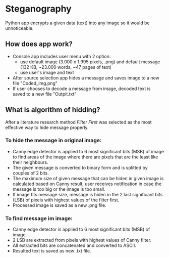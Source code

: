 # Steganography
Python app encrypts a given data (text) into any image so it would be unnoticeable.

## How does app work?
* Console app includes user menu with 2 option: 
   - use default image (3.000 x 1.995 pixels, .png) and default message (132 KB,  ~23.000 words, ~47 pages of text)
   - use user's image and text
* After source selection app hides a message and saves image to a new file "Coded_img.png"
* If user chooses to decode a message from image, decoded text is saved to a new file "Outpit.txt"

## What is algorithm of hidding?
After a literature research method _Filter First_ was selected as the most effective way to hide message properly.
### To hide the message in original image:
* Canny edge detector is applied to 6 most significant bits (MSB) of image to find areas of the image where there are pixels that are the least like their neighbours. 
* The given message is converted to binary form and is splitted by couples of 2 bits. 
* The maximum size of given message that can be hiden in given image is calculated based on Canny result, user receives notification in case the message is too big or the image is too small.
* If image fits message size, message is hiden in the 2 last significant bits (LSB) of pixels with highest values of the filter first.
* Processed image is saved as a new .png file.

### To find message im image:
* Canny edge detector is applied to 6 most significant bits (MSB) of image.
* 2 LSB are extracted from pixels with highest values of Canny filter.
* All extracted bits are concatenated and converted to ASCII.
* Resulted text is saved as new .txt file. 

